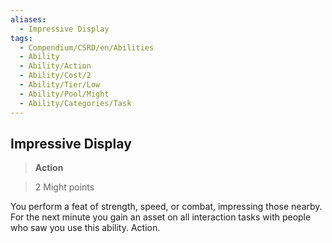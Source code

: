 ```yaml
---
aliases:
  - Impressive Display
tags:
  - Compendium/CSRD/en/Abilities
  - Ability
  - Ability/Action
  - Ability/Cost/2
  - Ability/Tier/Low
  - Ability/Pool/Might
  - Ability/Categories/Task
---
```

  
    
## Impressive Display    
>**Action**    
>2 Might points  
    
You perform a feat of strength, speed, or combat, impressing those nearby. For the next minute you gain an asset on all interaction tasks with people who saw you use this ability. Action.